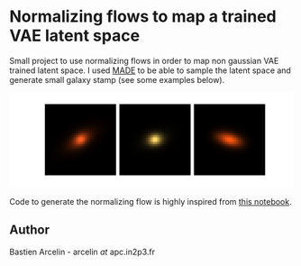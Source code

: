 # Normalizing flows to map a trained VAE latent space

Small project to use normalizing flows in order to map non gaussian VAE trained latent space. I used [MADE](https://arxiv.org/abs/1502.03509) to be able to sample the latent space and generate small galaxy stamp (see some examples below).

<p align="center">
  <img src="/img/gal_vae.png" title="field_image">
</p>

Code to generate the normalizing flow is highly inspired from [this notebook](https://dirmeier.github.io/etudes/normalizing_flows.html).

## Author
Bastien Arcelin - arcelin *at* apc.in2p3.fr
